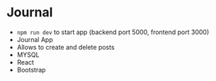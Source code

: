 # Journal

- `npm run dev` to start app (backend port 5000, frontend port 3000)
- Journal App
- Allows to create and delete posts
- MYSQL
- React
- Bootstrap
